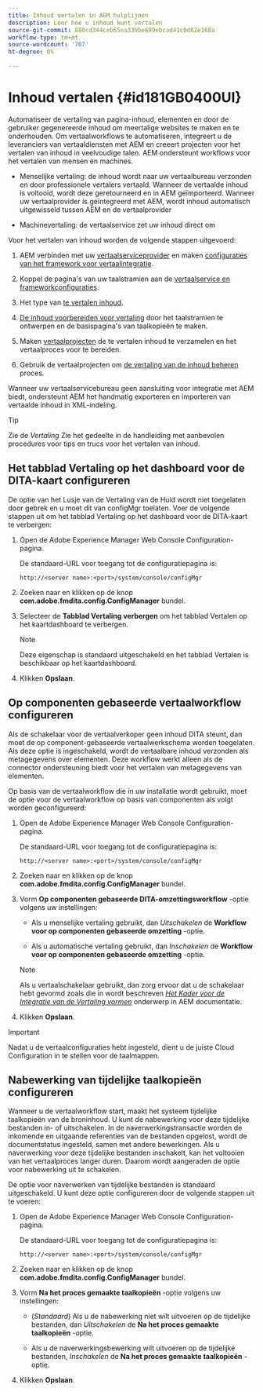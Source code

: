 ```yaml
---
title: Inhoud vertalen in AEM hulplijnen
description: Leer hoe u inhoud kunt vertalen
source-git-commit: 880cd344ceb65ea339be699ebcad41c0d62e168a
workflow-type: tm+mt
source-wordcount: '707'
ht-degree: 0%

---
```


# Inhoud vertalen {#id181GB0400UI}

Automatiseer de vertaling van pagina-inhoud, elementen en door de gebruiker gegenereerde inhoud om meertalige websites te maken en te onderhouden. Om vertaalworkflows te automatiseren, integreert u de leveranciers van vertaaldiensten met AEM en creeert projecten voor het vertalen van inhoud in veelvoudige talen. AEM ondersteunt workflows voor het vertalen van mensen en machines.

- Menselijke vertaling: de inhoud wordt naar uw vertaalbureau verzonden en door professionele vertalers vertaald. Wanneer de vertaalde inhoud is voltooid, wordt deze geretourneerd en in AEM geïmporteerd. Wanneer uw vertaalprovider is geïntegreerd met AEM, wordt inhoud automatisch uitgewisseld tussen AEM en de vertaalprovider

- Machinevertaling: de vertaalservice zet uw inhoud direct om


Voor het vertalen van inhoud worden de volgende stappen uitgevoerd:

1. AEM verbinden met uw [vertaalserviceprovider](https://helpx.adobe.com/experience-manager/6-5/sites/administering/using/tc-tic.html#ConnectingtoaTranslationServiceProvider) en maken [configuraties van het framework voor vertaalintegratie](https://helpx.adobe.com/experience-manager/6-5/sites/administering/using/tc-tic.html#CreatingaTranslationIntegrationConfiguration).

1. Koppel de pagina&#39;s van uw taalstramien aan de [vertaalservice en frameworkconfiguraties](https://helpx.adobe.com/experience-manager/6-5/sites/administering/using/tc-tic.html#ConfiguringPagesforTranslation).

1. Het type van [te vertalen inhoud](https://helpx.adobe.com/experience-manager/6-5/sites/administering/using/tc-rules.html).

1. [De inhoud voorbereiden voor vertaling](https://helpx.adobe.com/experience-manager/6-5/sites/administering/using/tc-prep.html) door het taalstramien te ontwerpen en de basispagina&#39;s van taalkopieën te maken.

1. Maken [vertaalprojecten](https://helpx.adobe.com/experience-manager/6-5/sites/administering/using/tc-manage.html) de te vertalen inhoud te verzamelen en het vertaalproces voor te bereiden.

1. Gebruik de vertaalprojecten om [de vertaling van de inhoud beheren](https://helpx.adobe.com/experience-manager/6-5/sites/administering/using/tc-manage.html) proces.


Wanneer uw vertaalservicebureau geen aansluiting voor integratie met AEM biedt, ondersteunt AEM het handmatig exporteren en importeren van vertaalde inhoud in XML-indeling.

>[!TIP]
>
> Zie de *Vertaling* Zie het gedeelte in de handleiding met aanbevolen procedures voor tips en trucs voor het vertalen van inhoud.

## Het tabblad Vertaling op het dashboard voor de DITA-kaart configureren

De optie van het Lusje van de Vertaling van de Huid wordt niet toegelaten door gebrek en u moet dit van configMgr toelaten. Voer de volgende stappen uit om het tabblad Vertaling op het dashboard voor de DITA-kaart te verbergen:

1. Open de Adobe Experience Manager Web Console Configuration-pagina.

   De standaard-URL voor toegang tot de configuratiepagina is:

   ```http
   http://<server name>:<port>/system/console/configMgr
   ```

1. Zoeken naar en klikken op de knop **com.adobe.fmdita.config.ConfigManager** bundel.

1. Selecteer de **Tabblad Vertaling verbergen** om het tabblad Vertalen op het kaartdashboard te verbergen.

   >[!NOTE]
   >
   > Deze eigenschap is standaard uitgeschakeld en het tabblad Vertalen is beschikbaar op het kaartdashboard.

1. Klikken **Opslaan**.

## Op componenten gebaseerde vertaalworkflow configureren

Als de schakelaar voor de vertaalverkoper geen inhoud DITA steunt, dan moet de op component-gebaseerde vertaalwerkschema worden toegelaten. Als deze optie is ingeschakeld, wordt de vertaalbare inhoud verzonden als metagegevens over elementen. Deze workflow werkt alleen als de connector ondersteuning biedt voor het vertalen van metagegevens van elementen.

Op basis van de vertaalworkflow die in uw installatie wordt gebruikt, moet de optie voor de vertaalworkflow op basis van componenten als volgt worden geconfigureerd:

1. Open de Adobe Experience Manager Web Console Configuration-pagina.

   De standaard-URL voor toegang tot de configuratiepagina is:

   ```http
   http://<server name>:<port>/system/console/configMgr
   ```

1. Zoeken naar en klikken op de knop **com.adobe.fmdita.config.ConfigManager** bundel.

1. Vorm **Op componenten gebaseerde DITA-omzettingsworkflow** -optie volgens uw instellingen:

   - Als u menselijke vertaling gebruikt, dan *Uitschakelen* de **Workflow voor op componenten gebaseerde omzetting** -optie.

   - Als u automatische vertaling gebruikt, dan *Inschakelen* de **Workflow voor op componenten gebaseerde omzetting** -optie.

   >[!NOTE]
   >
   > Als u vertaalschakelaar gebruikt, dan zorg ervoor dat u de schakelaar hebt gevormd zoals die in wordt beschreven *[Het Kader voor de Integratie van de Vertaling vormen](https://helpx.adobe.com/experience-manager/6-5/sites/administering/using/tc-tic.html)* onderwerp in AEM documentatie.

1. Klikken **Opslaan**.


>[!IMPORTANT]
>
> Nadat u de vertaalconfiguraties hebt ingesteld, dient u de juiste Cloud Configuration in te stellen voor de taalmappen.

## Nabewerking van tijdelijke taalkopieën configureren

Wanneer u de vertaalworkflow start, maakt het systeem tijdelijke taalkopieën van de broninhoud. U kunt de nabewerking voor deze tijdelijke bestanden in- of uitschakelen. In de naverwerkingstransactie worden de inkomende en uitgaande referenties van de bestanden opgelost, wordt de documentstatus ingesteld, samen met andere bewerkingen. Als u naverwerking voor deze tijdelijke bestanden inschakelt, kan het voltooien van het vertaalproces langer duren. Daarom wordt aangeraden de optie voor nabewerking uit te schakelen.

De optie voor naverwerken van tijdelijke bestanden is standaard uitgeschakeld. U kunt deze optie configureren door de volgende stappen uit te voeren:

1. Open de Adobe Experience Manager Web Console Configuration-pagina.

   De standaard-URL voor toegang tot de configuratiepagina is:

   ```http
   http://<server name>:<port>/system/console/configMgr
   ```

1. Zoeken naar en klikken op de knop **com.adobe.fmdita.config.ConfigManager** bundel.

1. Vorm **Na het proces gemaakte taalkopieën** -optie volgens uw instellingen:

   - \(*Standaard*\) Als u de nabewerking niet wilt uitvoeren op de tijdelijke bestanden, dan *Uitschakelen* de **Na het proces gemaakte taalkopieën** -optie.

   - Als u de naverwerkingsbewerking wilt uitvoeren op de tijdelijke bestanden, *Inschakelen* de **Na het proces gemaakte taalkopieën** -optie.

1. Klikken **Opslaan**.
